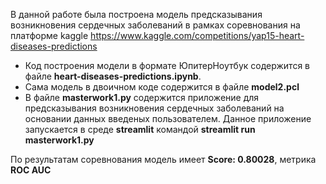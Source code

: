 В данной работе была построена модель предсказывания возникновения сердечных заболеваний в рамках соревнования на платформе kaggle
https://www.kaggle.com/competitions/yap15-heart-diseases-predictions

- Код построения модели в формате ЮпитерНоутбук содержится в файле **heart-diseases-predictions.ipynb**.
- Сама модель в двоичном коде содержится в файле **model2.pcl**
- В файле **masterwork1.py** содержится приложение для предсказывания возникновения сердечных заболеваний на основании данных введеных пользователем.
Данное приложение запускается в среде **streamlit** командой **streamlit run masterwork1.py**

По результатам соревнования модель имеет **Score: 0.80028**, метрика **ROC AUC**


